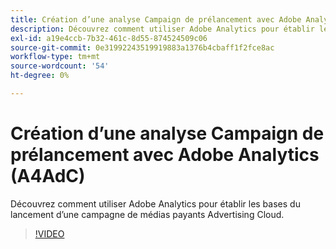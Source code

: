 ```yaml
---
title: Création d’une analyse Campaign de prélancement avec Adobe Analytics
description: Découvrez comment utiliser Adobe Analytics pour établir les bases du lancement d’une campagne de médias payants Advertising Cloud.
exl-id: a19e4ccb-7b32-461c-8d55-874524509c06
source-git-commit: 0e31992243519919883a1376b4cbaff1f2fce8ac
workflow-type: tm+mt
source-wordcount: '54'
ht-degree: 0%

---
```


# Création d’une analyse Campaign de prélancement avec Adobe Analytics (A4AdC)

Découvrez comment utiliser Adobe Analytics pour établir les bases du lancement d’une campagne de médias payants Advertising Cloud.

>[!VIDEO](https://video.tv.adobe.com/v/33501)

